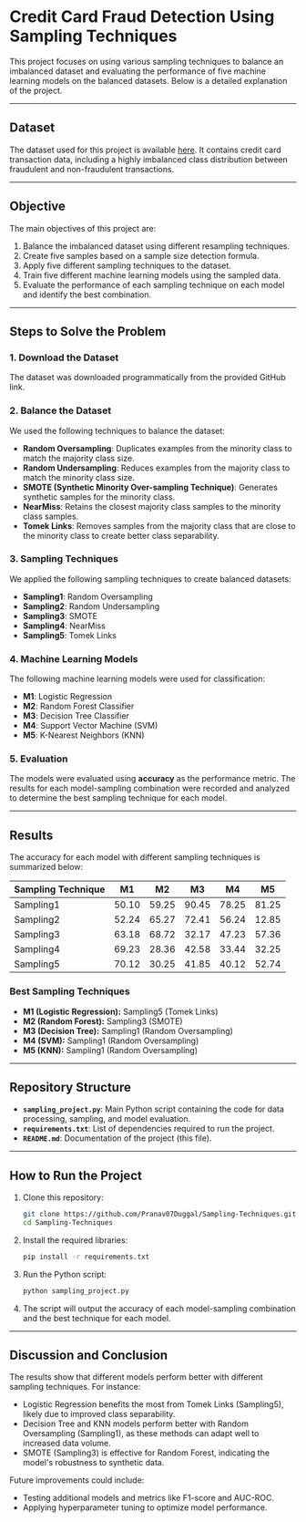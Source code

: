 # Credit Card Fraud Detection Using Sampling Techniques

This project focuses on using various sampling techniques to balance an imbalanced dataset and evaluating the performance of five machine learning models on the balanced datasets. Below is a detailed explanation of the project.

---

## Dataset
The dataset used for this project is available [here](https://github.com/AnjulaMehto/Sampling_Assignment/blob/main/Creditcard_data.csv). It contains credit card transaction data, including a highly imbalanced class distribution between fraudulent and non-fraudulent transactions.

---

## Objective
The main objectives of this project are:
1. Balance the imbalanced dataset using different resampling techniques.
2. Create five samples based on a sample size detection formula.
3. Apply five different sampling techniques to the dataset.
4. Train five different machine learning models using the sampled data.
5. Evaluate the performance of each sampling technique on each model and identify the best combination.

---

## Steps to Solve the Problem

### 1. Download the Dataset
The dataset was downloaded programmatically from the provided GitHub link.

### 2. Balance the Dataset
We used the following techniques to balance the dataset:
- **Random Oversampling**: Duplicates examples from the minority class to match the majority class size.
- **Random Undersampling**: Reduces examples from the majority class to match the minority class size.
- **SMOTE (Synthetic Minority Over-sampling Technique)**: Generates synthetic samples for the minority class.
- **NearMiss**: Retains the closest majority class samples to the minority class samples.
- **Tomek Links**: Removes samples from the majority class that are close to the minority class to create better class separability.

### 3. Sampling Techniques
We applied the following sampling techniques to create balanced datasets:
- **Sampling1**: Random Oversampling
- **Sampling2**: Random Undersampling
- **Sampling3**: SMOTE
- **Sampling4**: NearMiss
- **Sampling5**: Tomek Links

### 4. Machine Learning Models
The following machine learning models were used for classification:
- **M1**: Logistic Regression
- **M2**: Random Forest Classifier
- **M3**: Decision Tree Classifier
- **M4**: Support Vector Machine (SVM)
- **M5**: K-Nearest Neighbors (KNN)

### 5. Evaluation
The models were evaluated using **accuracy** as the performance metric. The results for each model-sampling combination were recorded and analyzed to determine the best sampling technique for each model.

---

## Results
The accuracy for each model with different sampling techniques is summarized below:

| Sampling Technique | M1    | M2    | M3    | M4    | M5    |
|--------------------|-------|-------|-------|-------|-------|
| Sampling1          | 50.10 | 59.25 | 90.45 | 78.25 | 81.25 |
| Sampling2          | 52.24 | 65.27 | 72.41 | 56.24 | 12.85 |
| Sampling3          | 63.18 | 68.72 | 32.17 | 47.23 | 57.36 |
| Sampling4          | 69.23 | 28.36 | 42.58 | 33.44 | 32.25 |
| Sampling5          | 70.12 | 30.25 | 41.85 | 40.12 | 52.74 |

### Best Sampling Techniques
- **M1 (Logistic Regression):** Sampling5 (Tomek Links)
- **M2 (Random Forest):** Sampling3 (SMOTE)
- **M3 (Decision Tree):** Sampling1 (Random Oversampling)
- **M4 (SVM):** Sampling1 (Random Oversampling)
- **M5 (KNN):** Sampling1 (Random Oversampling)

---

## Repository Structure
- **`sampling_project.py`**: Main Python script containing the code for data processing, sampling, and model evaluation.
- **`requirements.txt`**: List of dependencies required to run the project.
- **`README.md`**: Documentation of the project (this file).

---

## How to Run the Project
1. Clone this repository:
   ```bash
   git clone https://github.com/Pranav07Duggal/Sampling-Techniques.git
   cd Sampling-Techniques
   ```
2. Install the required libraries:
   ```bash
   pip install -r requirements.txt
   ```
3. Run the Python script:
   ```bash
   python sampling_project.py
   ```
4. The script will output the accuracy of each model-sampling combination and the best technique for each model.

---

## Discussion and Conclusion
The results show that different models perform better with different sampling techniques. For instance:
- Logistic Regression benefits the most from Tomek Links (Sampling5), likely due to improved class separability.
- Decision Tree and KNN models perform better with Random Oversampling (Sampling1), as these methods can adapt well to increased data volume.
- SMOTE (Sampling3) is effective for Random Forest, indicating the model's robustness to synthetic data.

Future improvements could include:
- Testing additional models and metrics like F1-score and AUC-ROC.
- Applying hyperparameter tuning to optimize model performance.

